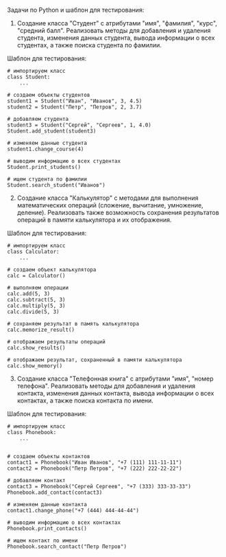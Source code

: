 Задачи по Python и шаблон для тестирования:

1. Создание класса "Студент" с атрибутами "имя", "фамилия", "курс", "средний балл". Реализовать методы для добавления и удаления студента, изменения данных студента, вывода информации о всех студентах, а также поиска студента по фамилии.

Шаблон для тестирования:

```
# импортируем класс
class Student:
    ...

# создаем объекты студентов
student1 = Student("Иван", "Иванов", 3, 4.5)
student2 = Student("Петр", "Петров", 2, 3.7)

# добавляем студента
student3 = Student("Сергей", "Сергеев", 1, 4.0)
Student.add_student(student3)

# изменяем данные студента
student1.change_course(4)

# выводим информацию о всех студентах
Student.print_students()

# ищем студента по фамилии
Student.search_student("Иванов")
```

2. Создание класса "Калькулятор" с методами для выполнения математических операций (сложение, вычитание, умножение, деление). Реализовать также возможность сохранения результатов операций в памяти калькулятора и их отображения.

Шаблон для тестирования:

```
# импортируем класс
class Calculator:
    ...

# создаем объект калькулятора
calc = Calculator()

# выполняем операции
calc.add(5, 3)
calc.subtract(5, 3)
calc.multiply(5, 3)
calc.divide(5, 3)

# сохраняем результат в память калькулятора
calc.memorize_result()

# отображаем результаты операций
calc.show_results()

# отображаем результат, сохраненный в памяти калькулятора
calc.show_memory()
```

3. Создание класса "Телефонная книга" с атрибутами "имя", "номер телефона". Реализовать методы для добавления и удаления контакта, изменения данных контакта, вывода информации о всех контактах, а также поиска контакта по имени.

Шаблон для тестирования:

```
# импортируем класс
class Phonebook:
    ...


# создаем объекты контактов
contact1 = Phonebook("Иван Иванов", "+7 (111) 111-11-11")
contact2 = Phonebook("Петр Петров", "+7 (222) 222-22-22")

# добавляем контакт
contact3 = Phonebook("Сергей Сергеев", "+7 (333) 333-33-33")
Phonebook.add_contact(contact3)

# изменяем данные контакта
contact1.change_phone("+7 (444) 444-44-44")

# выводим информацию о всех контактах
Phonebook.print_contacts()

# ищем контакт по имени
Phonebook.search_contact("Петр Петров")
```

